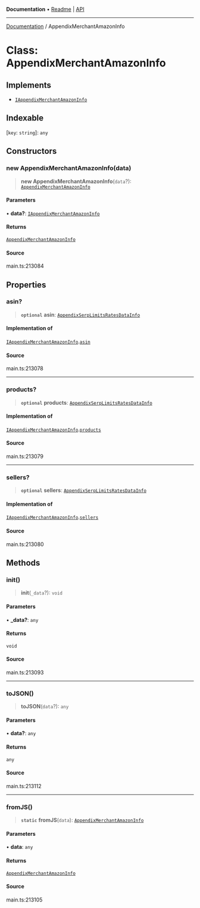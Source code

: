 **Documentation** • [Readme](../README.md) \| [API](../globals.md)

***

[Documentation](../README.md) / AppendixMerchantAmazonInfo

# Class: AppendixMerchantAmazonInfo

## Implements

- [`IAppendixMerchantAmazonInfo`](../interfaces/IAppendixMerchantAmazonInfo.md)

## Indexable

 \[`key`: `string`\]: `any`

## Constructors

### new AppendixMerchantAmazonInfo(data)

> **new AppendixMerchantAmazonInfo**(`data`?): [`AppendixMerchantAmazonInfo`](AppendixMerchantAmazonInfo.md)

#### Parameters

• **data?**: [`IAppendixMerchantAmazonInfo`](../interfaces/IAppendixMerchantAmazonInfo.md)

#### Returns

[`AppendixMerchantAmazonInfo`](AppendixMerchantAmazonInfo.md)

#### Source

main.ts:213084

## Properties

### asin?

> **`optional`** **asin**: [`AppendixSerpLimitsRatesDataInfo`](AppendixSerpLimitsRatesDataInfo.md)

#### Implementation of

[`IAppendixMerchantAmazonInfo`](../interfaces/IAppendixMerchantAmazonInfo.md).[`asin`](../interfaces/IAppendixMerchantAmazonInfo.md#asin)

#### Source

main.ts:213078

***

### products?

> **`optional`** **products**: [`AppendixSerpLimitsRatesDataInfo`](AppendixSerpLimitsRatesDataInfo.md)

#### Implementation of

[`IAppendixMerchantAmazonInfo`](../interfaces/IAppendixMerchantAmazonInfo.md).[`products`](../interfaces/IAppendixMerchantAmazonInfo.md#products)

#### Source

main.ts:213079

***

### sellers?

> **`optional`** **sellers**: [`AppendixSerpLimitsRatesDataInfo`](AppendixSerpLimitsRatesDataInfo.md)

#### Implementation of

[`IAppendixMerchantAmazonInfo`](../interfaces/IAppendixMerchantAmazonInfo.md).[`sellers`](../interfaces/IAppendixMerchantAmazonInfo.md#sellers)

#### Source

main.ts:213080

## Methods

### init()

> **init**(`_data`?): `void`

#### Parameters

• **\_data?**: `any`

#### Returns

`void`

#### Source

main.ts:213093

***

### toJSON()

> **toJSON**(`data`?): `any`

#### Parameters

• **data?**: `any`

#### Returns

`any`

#### Source

main.ts:213112

***

### fromJS()

> **`static`** **fromJS**(`data`): [`AppendixMerchantAmazonInfo`](AppendixMerchantAmazonInfo.md)

#### Parameters

• **data**: `any`

#### Returns

[`AppendixMerchantAmazonInfo`](AppendixMerchantAmazonInfo.md)

#### Source

main.ts:213105
